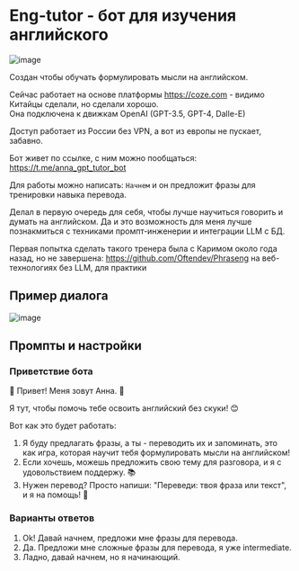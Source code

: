 # Eng-tutor - бот для изучения английского

![image](https://github.com/agorlov/eng-tutor/assets/2485728/7bf0d2b2-346c-4e1d-b7eb-06af5939851d)

Создан чтобы обучать формулировать мысли на английском.

Сейчас работает на основе платформы https://coze.com -  видимо Китайцы сделали, но сделали хорошо.\
Она подключена к движкам OpenAI (GPT-3.5, GPT-4, Dalle-E)

Доступ работает из России без VPN, а вот из европы не пускает, забавно.

Бот живет по ссылке, с ним можно пообщаться:\
https://t.me/anna_gpt_tutor_bot

Для работы можно написать: ``Начнем`` и он предложит фразы для тренировки навыка перевода.

Делал в первую очередь для себя, чтобы лучше научиться говорить и думать на английском.
Да и это возможность для меня лучше познакмиться с техниками промпт-инженерии и интеграции LLM с БД.


Первая попытка сделать такого тренера была с Каримом около года назад, но не завершена: https://github.com/Oftendev/Phraseng
на веб-технологиях без LLM, для практики

## Пример диалога

![image](https://github.com/agorlov/eng-tutor/assets/2485728/1d2c487f-4a34-4ef1-addf-01441c7ab2fa)


## Промпты и настройки

### Приветствие бота

🎉 Привет! Меня зовут Анна. 🌟

Я тут, чтобы помочь тебе освоить английский без скуки! 😊

Вот как это будет работать:
1. Я буду предлагать фразы, а ты - переводить их и запоминать, это как игра, которая научит тебя формулировать мысли на английском!
2. Если хочешь, можешь предложить свою тему для разговора, и я с удовольствием поддержу. 📚
3. Нужен перевод? Просто напиши: "Переведи: твоя фраза или текст", и я на помощь! 📖

### Варианты ответов

1. Ok! Давай начнем, предложи мне фразы для перевода.
2. Да. Предложи мне сложные фразы для перевода, я уже intermediate.
3. Ладно, давай начнем, но я начинающий.


